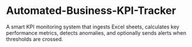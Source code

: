 # Automated-Business-KPI-Tracker
A smart KPI monitoring system that ingests Excel sheets, calculates key performance metrics, detects anomalies, and optionally sends alerts when thresholds are crossed.
